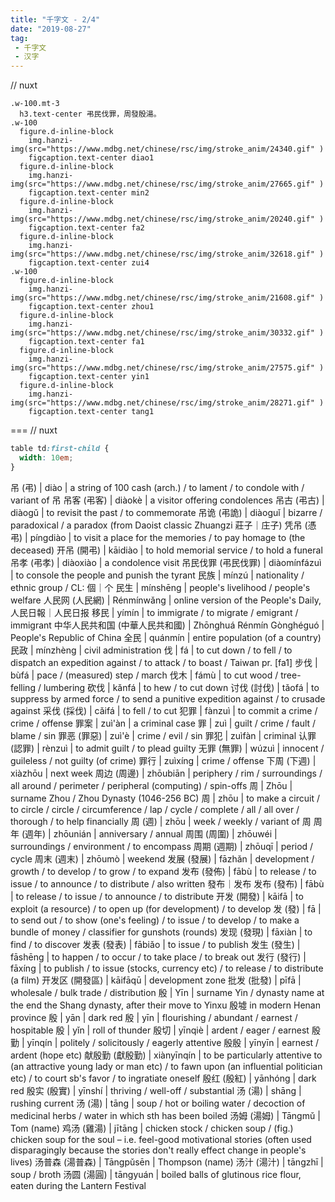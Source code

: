 ```yaml
---
title: "千字文 - 2/4"
date: "2019-08-27"
tag: 
 - 千字文
 - 汉字
---
```

// nuxt

```pug
.w-100.mt-3
  h3.text-center 弔民伐罪，周發殷湯。
.w-100
  figure.d-inline-block
    img.hanzi-img(src="https://www.mdbg.net/chinese/rsc/img/stroke_anim/24340.gif" )
    figcaption.text-center diao1
  figure.d-inline-block
    img.hanzi-img(src="https://www.mdbg.net/chinese/rsc/img/stroke_anim/27665.gif" )
    figcaption.text-center min2
  figure.d-inline-block
    img.hanzi-img(src="https://www.mdbg.net/chinese/rsc/img/stroke_anim/20240.gif" )
    figcaption.text-center fa2
  figure.d-inline-block
    img.hanzi-img(src="https://www.mdbg.net/chinese/rsc/img/stroke_anim/32618.gif" )
    figcaption.text-center zui4
.w-100
  figure.d-inline-block
    img.hanzi-img(src="https://www.mdbg.net/chinese/rsc/img/stroke_anim/21608.gif" )
    figcaption.text-center zhou1
  figure.d-inline-block
    img.hanzi-img(src="https://www.mdbg.net/chinese/rsc/img/stroke_anim/30332.gif" )
    figcaption.text-center fa1
  figure.d-inline-block
    img.hanzi-img(src="https://www.mdbg.net/chinese/rsc/img/stroke_anim/27575.gif" )
    figcaption.text-center yin1
  figure.d-inline-block
    img.hanzi-img(src="https://www.mdbg.net/chinese/rsc/img/stroke_anim/28271.gif" )
    figcaption.text-center tang1
```

===
// nuxt

```css
table td:first-child {
  width: 10em;
}
```

吊 (弔) | diào | a string of 100 cash (arch.) / to lament / to condole with / variant of 吊
吊客 (弔客) | diàokè | a visitor offering condolences
吊古 (弔古) | diàogǔ | to revisit the past / to commemorate
吊诡 (弔詭) | diàoguǐ | bizarre / paradoxical / a paradox (from Daoist classic Zhuangzi 莊子｜庄子)
凭吊 (憑弔) | píngdiào | to visit a place for the memories / to pay homage to (the deceased)
开吊 (開弔) | kāidiào | to hold memorial service / to hold a funeral
吊孝 (弔孝) | diàoxiào | a condolence visit
吊民伐罪 (弔民伐罪) | diàomínfázuì | to console the people and punish the tyrant
民族 | mínzú | nationality / ethnic group / CL: 個｜个
民生 | mínshēng | people's livelihood / people's welfare
人民网 (人民網) | Rénmínwǎng | online version of the People's Daily, 人民日報｜人民日报
移民 | yímín | to immigrate / to migrate / emigrant / immigrant
中华人民共和国 (中華人民共和國) | Zhōnghuá Rénmín Gònghéguó | People's Republic of China
全民 | quánmín | entire population (of a country)
民政 | mínzhèng | civil administration
伐 | fá | to cut down / to fell / to dispatch an expedition against / to attack / to boast / Taiwan pr. [fa1]
步伐 | bùfá | pace / (measured) step / march
伐木 | fámù | to cut wood / tree-felling / lumbering
砍伐 | kǎnfá | to hew / to cut down
讨伐 (討伐) | tǎofá | to suppress by armed force / to send a punitive expedition against / to crusade against
采伐 (採伐) | cǎifá | to fell / to cut
犯罪 | fànzuì | to commit a crime / crime / offense
罪案 | zuì'àn | a criminal case
罪 | zuì | guilt / crime / fault / blame / sin
罪恶 (罪惡) | zuì'è | crime / evil / sin
罪犯 | zuìfàn | criminal
认罪 (認罪) | rènzuì | to admit guilt / to plead guilty
无罪 (無罪) | wúzuì | innocent / guileless / not guilty (of crime)
罪行 | zuìxíng | crime / offense
下周 (下週) | xiàzhōu | next week
周边 (周邊) | zhōubiān | periphery / rim / surroundings / all around / perimeter / peripheral (computing) / spin-offs
周 | Zhōu | surname Zhou / Zhou Dynasty (1046-256 BC)
周 | zhōu | to make a circuit / to circle / circle / circumference / lap / cycle / complete / all / all over / thorough / to help financially
周 (週) | zhōu | week / weekly / variant of 周
周年 (週年) | zhōunián | anniversary / annual
周围 (周圍) | zhōuwéi | surroundings / environment / to encompass
周期 (週期) | zhōuqī | period / cycle
周末 (週末) | zhōumò | weekend
发展 (發展) | fāzhǎn | development / growth / to develop / to grow / to expand
发布 (發佈) | fābù | to release / to issue / to announce / to distribute / also written 發布｜发布
发布 (發布) | fābù | to release / to issue / to announce / to distribute
开发 (開發) | kāifā | to exploit (a resource) / to open up (for development) / to develop
发 (發) | fā | to send out / to show (one's feeling) / to issue / to develop / to make a bundle of money / classifier for gunshots (rounds)
发现 (發現) | fāxiàn | to find / to discover
发表 (發表) | fābiǎo | to issue / to publish
发生 (發生) | fāshēng | to happen / to occur / to take place / to break out
发行 (發行) | fāxíng | to publish / to issue (stocks, currency etc) / to release / to distribute (a film)
开发区 (開發區) | kāifāqū | development zone
批发 (批發) | pīfā | wholesale / bulk trade / distribution
殷 | Yīn | surname Yin / dynasty name at the end the Shang dynasty, after their move to Yinxu 殷墟 in modern Henan province
殷 | yān | dark red
殷 | yīn | flourishing / abundant / earnest / hospitable
殷 | yǐn | roll of thunder
殷切 | yīnqiè | ardent / eager / earnest
殷勤 | yīnqín | politely / solicitously / eagerly attentive
殷殷 | yīnyīn | earnest / ardent (hope etc)
献殷勤 (獻殷勤) | xiànyīnqín | to be particularly attentive to (an attractive young lady or man etc) / to fawn upon (an influential politician etc) / to court sb's favor / to ingratiate oneself
殷红 (殷紅) | yānhóng | dark red
殷实 (殷實) | yīnshí | thriving / well-off / substantial
汤 (湯) | shāng | rushing current
汤 (湯) | tāng | soup / hot or boiling water / decoction of medicinal herbs / water in which sth has been boiled
汤姆 (湯姆) | Tāngmǔ | Tom (name)
鸡汤 (雞湯) | jītāng | chicken stock / chicken soup / (fig.) chicken soup for the soul – i.e. feel-good motivational stories (often used disparagingly because the stories don't really effect change in people's lives)
汤普森 (湯普森) | Tāngpǔsēn | Thompson (name)
汤汁 (湯汁) | tāngzhī | soup / broth
汤圆 (湯圓) | tāngyuán | boiled balls of glutinous rice flour, eaten during the Lantern Festival
